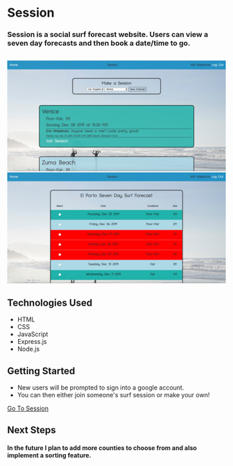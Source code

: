 # Session

### Session is a social surf forecast website. Users can view a seven day forecasts and then book a date/time to go.

## 
![Session Image](./public/images/home.jpg)
![Session Image](./public/images/forecast.jpg)

## Technologies Used
- HTML
- CSS
- JavaScript
- Express.js
- Node.js

## Getting Started
- New users will be prompted to sign into a google account.
- You can then either join someone's surf session or make your own!

[Go To Session](https://session-surf.herokuapp.com/)

## Next Steps
#### In the future I plan to add more counties to choose from and also implement a sorting feature.


